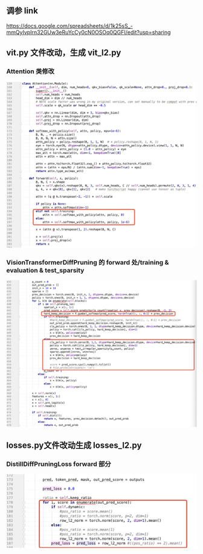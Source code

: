 ## 调参 link
https://docs.google.com/spreadsheets/d/1k25sS_-mmQyIvpIrn32GUw3eRuYcCy0cN0OSOq0QGFI/edit?usp=sharing

## vit.py 文件改动，生成 vit_l2.py

### Attention 类修改
![avatar](fig/1.png)

### VisionTransformerDiffPruning 的 forward 处/training & evaluation & test_sparsity
![avatar](fig/2.png)

## losses.py文件改动生成 losses_l2.py

### DistillDiffPruningLoss forward 部分
![avatar](fig/3.png)

